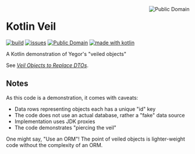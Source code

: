 <a href="LICENSE.md">
<img src="https://unlicense.org/pd-icon.png" alt="Public Domain" align="right"/>
</a>

# Kotlin Veil

[![build](https://github.com/binkley/kotlin-veil/workflows/build/badge.svg)](https://github.com/binkley/kotlin-veil/actions)
[![issues](https://img.shields.io/github/issues/binkley/kotlin-veil.svg)](https://github.com/binkley/kotlin-veil/issues/)
[![Public Domain](https://img.shields.io/badge/license-Public%20Domain-blue.svg)](http://unlicense.org/)
[![made with kotlin](https://img.shields.io/badge/made%20with-Kotlin-1f425f.svg)](https://kotlinlang.org/)

A Kotlin demonstration of Yegor's "veiled objects"

See [_Veil Objects to Replace DTOs_](https://www.yegor256.com/2020/05/19/veil-objects.html).

## Notes

As this code is a demonstration, it comes with caveats:

- Data rows representing objects each has a unique "id" key
- The code does not use an actual database, rather a "fake" data source
- Implementation uses JDK proxies
- The code demonstrates "piercing the veil"

One might say, "Use an ORM"!  The point of veiled objects is lighter-weight
code without the complexity of an ORM.
